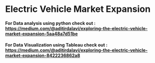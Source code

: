 # Electric Vehicle Market Expansion

#### For Data analysis using python check out : https://medium.com/@aditirdalavi/exploring-the-electric-vehicle-market-expansion-5aa48a7d51be
#### For Data Visualization using Tableau check out : https://medium.com/@aditirdalavi/exploring-the-electric-vehicle-market-expansion-8422236862a8
